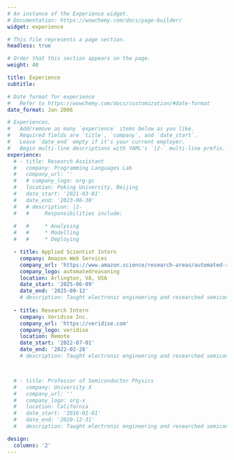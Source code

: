 ```yaml
---
# An instance of the Experience widget.
# Documentation: https://wowchemy.com/docs/page-builder/
widget: experience

# This file represents a page section.
headless: true

# Order that this section appears on the page.
weight: 40

title: Experience
subtitle:

# Date format for experience
#   Refer to https://wowchemy.com/docs/customization/#date-format
date_format: Jan 2006

# Experiences.
#   Add/remove as many `experience` items below as you like.
#   Required fields are `title`, `company`, and `date_start`.
#   Leave `date_end` empty if it's your current employer.
#   Begin multi-line descriptions with YAML's `|2-` multi-line prefix.
experience:
  # - title: Research Assistant
  #   company: Programming Languages Lab
  #   company_url: ''
  #   # company_logo: org-gc
  #   location: Peking University, Beijing
  #   date_start: '2021-03-01'
  #   date_end: '2023-06-30'
  #   # description: |2-
  #   #     Responsibilities include:
        
  #   #     * Analysing
  #   #     * Modelling
  #   #     * Deploying

  - title: Applied Scientist Intern
    company: Amazon Web Services
    company_url: 'https://www.amazon.science/research-areas/automated-reasoning'
    company_logo: automatedreasoning
    location: Arlington, VA, USA
    date_start: '2025-06-09'
    date_end: '2025-09-12'
    # description: Taught electronic engineering and researched semiconductor physics.
        
  - title: Research Intern
    company: Veridise Inc.
    company_url: 'https://veridise.com'
    company_logo: veridise
    location: Remote
    date_start: '2022-07-01'
    date_end: '2022-02-28'
    # description: Taught electronic engineering and researched semiconductor physics.



  # - title: Professor of Semiconductor Physics
  #   company: University X
  #   company_url: ''
  #   company_logo: org-x
  #   location: California
  #   date_start: '2016-01-01'
  #   date_end: '2020-12-31'
  #   description: Taught electronic engineering and researched semiconductor physics.

design:
  columns: '2'
---
```

